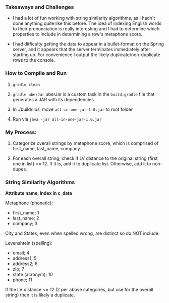 <h3>Takeaways and Challenges</h3>

* I had a lot of fun working with string similarity algorithms, as I hadn't done anything quite like this before. The idea of indexing English words to their pronunciation is really interesting and I had to determine which properties to include in determining a row's metaphone score. 

* I had difficulty getting the data to appear in a bullet-format on the Spring server, and it appears that the server terminates immediately after starting up. For convenience I output the likely duplicate/non-duplicate rows to the console.

<h3>How to Compile and Run</h3>

1. `gradle clean`

2. `gradle uberJar` uberJar is a custom task in the `build.gradle` file that generates a JAR with its dependencies.

3. In ./build/libs, move `all-in-one-jar-1.0.jar` to root folder

4. Run via `java -jar all-in-one-jar-1.0.jar`

<h3>My Process:</h3>

1. Categorize overall strings by metaphone score, which is comprised of first_name, last_name, company.

2. For each overall string, check if LV distance to the original string (first one in list) <= 12. If it is, add it to duplicate list. Otherwise, add it to non-dupes.

<h3>String Similarity Algorithms</h3>
<b>Attribute name, Index in c_data</b>

Metaphone (phonetic):

* first_name; 1
* last_name; 2
* company; 3

City and States, even when spelled wrong, are distinct so do NOT include.

Levenshtein (spelling):
* email; 4
* address1; 5
* address2; 6
* zip; 7
* state (acronym); 10 
* phone; 11

If the LV distance <= 12 (2 per above categories, but use for the overall string) then it is likely a duplicate.
